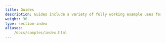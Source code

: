 ```yaml
---
title: Guides
description: Guides include a variety of fully working example uses for Alameda that you can experiment with.
weight: 30
type: section-index
aliases:
    /docs/samples/index.html
---
```

